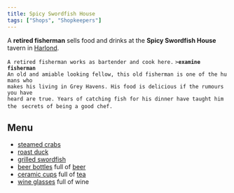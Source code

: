 ```yaml
---
title: Spicy Swordfish House
tags: ["Shops", "Shopkeepers"]
---
```

A **retired fisherman** sells food and drinks at the **Spicy Swordfish
House** tavern in [Harlond](Harlond "wikilink").

`A retired fisherman works as bartender and cook here.`
`>`**`examine fisherman`**
`An old and amiable looking fellow, this old fisherman is one of the humans who`
`makes his living in Grey Havens. His food is delicious if the rumours you have`
`heard are true. Years of catching fish for his dinner have taught him the `
`secrets of being a good chef.`

## Menu

- [steamed crabs](steamed_crabs "wikilink")
- [roast duck](roast_duck "wikilink")
- [grilled swordfish](grilled_swordfish "wikilink")
- [beer bottles](beer_bottle "wikilink") full of
  [beer](Food_%26_Drink#Alcohol "wikilink")
- [ceramic cups](ceramic_cup "wikilink") full of
  [tea](Food_%26_Drink#Drink "wikilink")
- [wine glasses](wine_glass "wikilink") full of wine
 